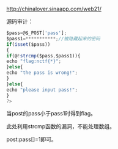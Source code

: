 http://chinalover.sinaapp.com/web21/



源码审计：

```javascript
$pass=@$_POST['pass'];
$pass1=***********;//被隐藏起来的密码
if(isset($pass))
{
if(@!strcmp($pass,$pass1)){
echo "flag:nctf{*}";
}else{
echo "the pass is wrong!";
}
}else{
echo "please input pass!";
}
?>
```



当post的pass小于pass1时得到flag。

此处利用strcmp函数的漏洞，不能处理数组。

post:pass[]=1即可。
